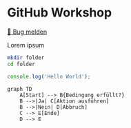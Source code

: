 # GitHub Workshop

[🐞 Bug melden](https://github.com/GregorBiswanger/t-802-hello-github/issues/new?template=bug_report.md&labels=bug&title=Fehler%20gefunden)

Lorem ipsum

```bash
mkdir folder
cd folder
```

```javascript
console.log('Hello World');
```

```mermaid
graph TD
    A[Start] --> B{Bedingung erfüllt?}
    B -->|Ja| C[Aktion ausführen]
    B -->|Nein| D[Abbruch]
    C --> E[Ende]
    D --> E
```
